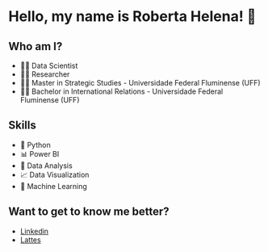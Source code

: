 # **Hello, my name is Roberta Helena!** 👋

## Who am I?
* 👩‍💻 Data Scientist
* 🕵️‍♀️ Researcher
* 👩‍🏫 Master in Strategic Studies - Universidade Federal Fluminense (UFF)
* 👩‍🎓 Bachelor in International Relations - Universidade Federal Fluminense (UFF)

## Skills
* 🐍 Python
* 📊 Power BI
* 🧮 Data Analysis
* 📈 Data Visualization
* 🔮 Machine Learning

## Want to get to know me better?
* [Linkedin](https://www.linkedin.com/in/robertahelena/)
* [Lattes](http://lattes.cnpq.br/5305138501953499)
